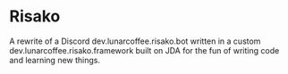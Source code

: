  # Risako
 A rewrite of a Discord dev.lunarcoffee.risako.bot written in a custom dev.lunarcoffee.risako.framework built on JDA for the fun of writing code and learning new things.
